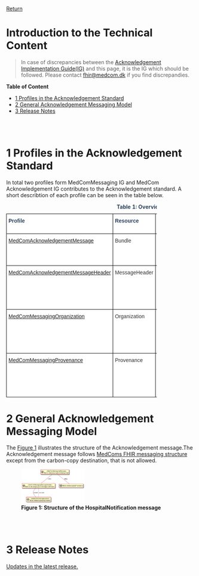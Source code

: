 [Return](../../index.md)
# Introduction to the Technical Content
  > In case of discrepancies between the  <a href="https://build.fhir.org/ig/medcomdk/dk-medcom-acknowledgement/" target="_blank">Acknowledgement Implementation Guide(IG)</a> and this page, it is the IG which should be followed. Please contact <fhir@medcom.dk> if you find discrepandies.


**Table of Content**
* [1 Profiles in the Acknowledgement Standard](#1-profiles-in-the-acknowledgement-standard)
* [2 General Acknowledgement Messaging Model](#2-general-acknowledgement-messaging-model)
* [3 Release Notes](#3-release-notes)
<br>
<br>


# 1 Profiles in the Acknowledgement Standard
In total two profiles form MedComMessaging IG and MedCom Acknowledgement IG contributes to the Acknowledgement standard. A short describtion of each profile can be seen in the table below. 

<style type="text/css">
.tg  {border-collapse:collapse;border-spacing:0;max-width:80%}
.tg td{border-color:black;border-style:solid;border-width:1px;font-family:Arial, sans-serif;font-size:14px;
  overflow:hidden;padding:10px 5px;word-break:normal;}
.tg th{border-color:black;border-style:solid;border-width:1px;font-family:Arial, sans-serif;font-size:14px;
  font-weight:normal;overflow:hidden;padding:10px 5px;word-break:normal;}
.tg .tg-sm6y{background-color:#ffffff;border-color:#000000;color:#2c415c;font-weight:bold;text-align:left;vertical-align:top}
.tg .tg-hrrh{background-color:#ffffff;border-color:#000000;color:#333333;text-align:left;vertical-align:top}
</style>
<table class="tg" style="undefined;table-layout: fixed; width: 1281px">
<caption style="color:#2c415c; font-weight:bold; text-align:center"> Table 1: Overview of the profiles in Acknowledgement standard</caption>
<colgroup>
<col style="width: 291px">
<col style="width: 115px">
<col style="width: 435px">
<col style="width: 235px">
<col style="width: 205px">
</colgroup>
<thead>
  <tr>
    <th class="tg-sm6y">Profile</th>
    <th class="tg-sm6y">Resource</th>
    <th class="tg-sm6y">Description</th>
    <th class="tg-sm6y">MustSupportelements</th>
    <th class="tg-sm6y">Implementation Guide Orgin </th>
  </tr>
</thead>
<tbody>
  <tr>
    <td class="tg-hrrh"><a href="https://build.fhir.org/ig/medcomdk/dk-medcom-acknowledgement/StructureDefinition-medcom-messaging-acknowledgement.html" target="_blank">MedComAcknowledgementMessage</a></td>
    <td class="tg-hrrh">Bundle</td>
    <td class="tg-hrrh">Inherits from MedComMessagingMessage.</td>
    <td class="tg-hrrh">Message Id<br>Timestrap<br>Reference to all included profiles</td>
    <td class="tg-hrrh">MedComAcknowledgement</td>
  </tr>
  <tr>
    <td class="tg-hrrh"><a href="https://build.fhir.org/ig/medcomdk/dk-medcom-acknowledgement/StructureDefinition-medcom-messaging-acknowledgementHeader.html" target="_blank">MedComAcknowledgementMessageHeader</a>    </td>
    <td class="tg-hrrh">MessageHeader</td>
    <td class="tg-hrrh">Inherits from MedComMessagingMessageHeader.<br><br> The header of a message that shall be of the type MedComAcknowledgementMessageHeader.</td>
    <td class="tg-hrrh">MessagHeader id<br>Narrative text<br>Type of message<br>Sender Organization<br>Receiver Organization<br><br></td>
    <td class="tg-hrrh">MedComAcknowledgement</td>
  </tr>
  <tr>
    <td class="tg-hrrh"><a href="https://build.fhir.org/ig/medcomdk/dk-medcom-messaging/StructureDefinition-medcom-messaging-organization.html" target="_blank">MedComMessagingOrganization</a>  </td>
    <td class="tg-hrrh">Organization</td>
    <td class="tg-hrrh">Inherits from MedComCoreOrganization<br><br>Information useful to identify an organization. In a Acknowledgement message it is used to describe the sender and receiver organizations.<br></td>
    <td class="tg-hrrh">Identifier (SOR-id)<br>Identifier (EAN/GLN-id)<br>Name</td>
    <td class="tg-hrrh">MedComMessaging</td>
  </tr>
  <tr>
    <td class="tg-hrrh"><a href="https://build.fhir.org/ig/medcomdk/dk-medcom-messaging/StructureDefinition-medcom-messaging-provenance.html" target="_blank">MedComMessagingProvenance</a></td>
    <td class="tg-hrrh">Provenance</td>
    <td class="tg-hrrh">Describes the activity and history of a message.<br> It includes a reference to the target which is the MedComMessageHeader. </td>
    <td class="tg-hrrh">Target<br>Timestamps<br>Activity<br>Actors<br>Reference to the previous message</td>
    <td class="tg-hrrh">MedComMessaging</td>
  </tr>
</tbody>
</table>

# 2 General Acknowledgement Messaging Model
The <a href="Fig1"> Figure 1</a> illustrates the structure of the Acknowledgement message.The Acknowledgement message follows <a href="https://medcomdk.github.io/dk-medcom-messaging/assets/documents/Intro-Technical-Spec-ENG.html" target="_blank">MedComs FHIR messaging structure</a> except from the carbon-copy destination, that is not allowed. 

<figure>
<img src="/input/images/MedComAcknowledgementMessage.png" alt="Show references between the profiles in an HospitalNotification message." style="width:40%" id="Fig1">
<figcaption text-align="center"><b>Figure 1: Structure of the HospitalNotification message </b> </figcaption>
</figure>
<br><br>




# 3 Release Notes
[Updates in the latest release.](../../ReleaseNoteTechSpec.md)

